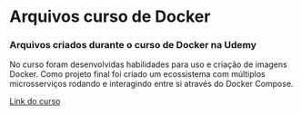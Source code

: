 # Arquivos curso de Docker

### Arquivos criados durante o curso de Docker na Udemy

No curso foram desenvolvidas habilidades para uso e criação de imagens
Docker. Como projeto final foi criado um ecossistema com múltiplos
microsserviços rodando e interagindo entre si através do Docker Compose.

[Link do curso](https://www.udemy.com/course/curso-docker/)
